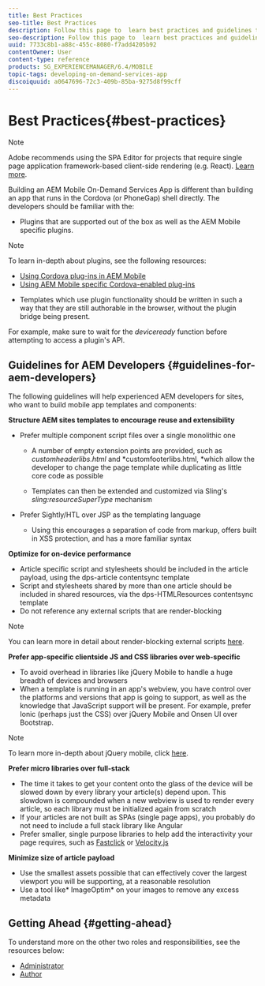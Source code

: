 ```yaml
---
title: Best Practices
seo-title: Best Practices
description: Follow this page to  learn best practices and guidelines that will help experienced AEM developers for sites, who want to build mobile app templates and components.
seo-description: Follow this page to  learn best practices and guidelines that will help experienced AEM developers for sites, who want to build mobile app templates and components.
uuid: 7733c8b1-a88c-455c-8080-f7add4205b92
contentOwner: User
content-type: reference
products: SG_EXPERIENCEMANAGER/6.4/MOBILE
topic-tags: developing-on-demand-services-app
discoiquuid: a0647696-72c3-409b-85ba-9275d8f99cff
---
```


# Best Practices{#best-practices}

>[!NOTE]
>
>Adobe recommends using the SPA Editor for projects that require single page application framework-based client-side rendering (e.g. React). [Learn more](/help/sites/developing/using/spa-overview.md).

Building an AEM Mobile On-Demand Services App is different than building an app that runs in the Cordova (or PhoneGap) shell directly. The developers should be familiar with the:

* Plugins that are supported out of the box as well as the AEM Mobile specific plugins.

>[!NOTE]
>
>To learn in-depth about plugins, see the following resources:
>
>* [Using Cordova plug-ins in AEM Mobile](https://helpx.adobe.com/digital-publishing-solution/help/cordova-api.html)
>* [Using AEM Mobile specific Cordova-enabled plug-ins](https://helpx.adobe.com/digital-publishing-solution/help/app-runtime-api.html)
>

* Templates which use plugin functionality should be written in such a way that they are still authorable in the browser, without the plugin bridge being present.

For example, make sure to wait for the *deviceready* function before attempting to access a plugin's API.

## Guidelines for AEM Developers {#guidelines-for-aem-developers}

The following guidelines will help experienced AEM developers for sites, who want to build mobile app templates and components:

**Structure AEM sites templates to encourage reuse and extensibility**

* Prefer multiple component script files over a single monolithic one

    * A number of empty extension points are provided, such as *customheaderlibs.html* and *customfooterlibs.html, *which allow the developer to change the page template while duplicating as little core code as possible
    
    * Templates can then be extended and customized via Sling's *sling:resourceSuperType* mechanism

* Prefer Sightly/HTL over JSP as the templating language

    * Using this encourages a separation of code from markup, offers built in XSS protection, and has a more familiar syntax

**Optimize for on-device performance**

* Article specific script and stylesheets should be included in the article payload, using the dps-article contentsync template
* Script and stylesheets shared by more than one article should be included in shared resources, via the dps-HTMLResources contentsync template
* Do not reference any external scripts that are render-blocking

>[!NOTE]
>
>You can learn more in detail about render-blocking external scripts [here](https://developers.google.com/speed/docs/insights/BlockingJS).

**Prefer app-specific clientside JS and CSS libraries over web-specific**

* To avoid overhead in libraries like jQuery Mobile to handle a huge breadth of devices and browsers
* When a template is running in an app's webview, you have control over the platforms and versions that app is going to support, as well as the knowledge that JavaScript support will be present. For example, prefer Ionic (perhaps just the CSS) over jQuery Mobile and Onsen UI over Bootstrap.

>[!NOTE]
>
>To learn more in-depth about jQuery mobile, click [here](https://jquerymobile.com/browser-support/1.4/).

**Prefer micro libraries over full-stack**

* The time it takes to get your content onto the glass of the device will be slowed down by every library your article(s) depend upon. This slowdown is compounded when a new webview is used to render every article, so each library must be initialized again from scratch
* If your articles are not built as SPAs (single page apps), you probably do not need to include a full stack library like Angular
* Prefer smaller, single purpose libraries to help add the interactivity your page requires, such as [Fastclick](https://github.com/ftlabs/fastclick) or [Velocity.js](https://velocityjs.org)

**Minimize size of article payload**

* Use the smallest assets possible that can effectively cover the largest viewport you will be supporting, at a reasonable resolution
* Use a tool like* ImageOptim* on your images to remove any excess metadata

## Getting Ahead {#getting-ahead}

To understand more on the other two roles and responsibilities, see the resources below:

* [Administrator](/help/mobile/aem-mobile.md)
* [Author](/content/docs/en/aem/6-3/author/authoring-mobile-apps/mobile-on-demand.md)

